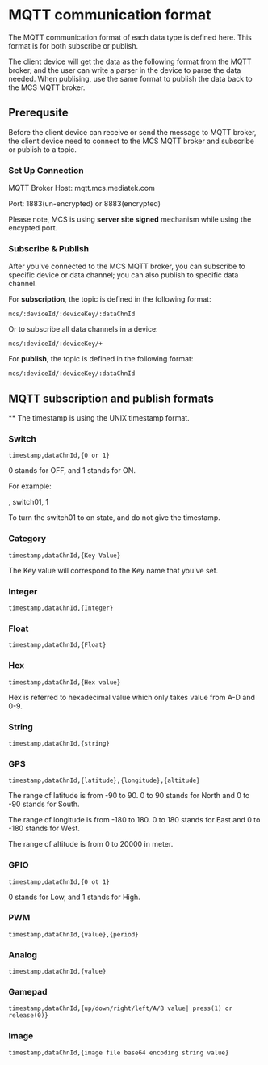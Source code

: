 ﻿# MQTT communication format

The MQTT communication format of each data type is defined here. This format is for both subscribe or publish.


The client device will get the data as the following format from the MQTT broker, and the user can write a parser in the device to parse the data needed. When publising, use the same format to publish the data back to the MCS MQTT broker.


## Prerequsite

Before the client device can receive or send the message to MQTT broker, the client device need to connect to the MCS MQTT broker and subscribe or publish to a topic.

### Set Up Connection

MQTT Broker Host: mqtt.mcs.mediatek.com

Port: 1883(un-encrypted) or 8883(encrypted)

Please note, MCS is using **server site signed** mechanism while using the encypted port.

### Subscribe & Publish

After you've connected to the MCS MQTT broker, you can subscribe to specific device or data channel; you can also publish to specific data channel.

For **subscription**, the topic is defined in the following format:

```
mcs/:deviceId/:deviceKey/:dataChnId
```

Or to subscribe all data channels in a device:

```
mcs/:deviceId/:deviceKey/+
```

For **publish**, the topic is defined in the following format:

```
mcs/:deviceId/:deviceKey/:dataChnId
```

## MQTT subscription and publish formats

** The timestamp is using the UNIX timestamp format.

### Switch

```
timestamp,dataChnId,{0 or 1}

```
0 stands for OFF, and 1 stands for ON.

For example:

, switch01, 1

To turn the switch01 to on state, and do not give the timestamp.

### Category
```
timestamp,dataChnId,{Key Value}
```
The Key value will correspond to the Key name that you’ve set.

### Integer
```
timestamp,dataChnId,{Integer}
```

### Float
```
timestamp,dataChnId,{Float}
```

### Hex
```
timestamp,dataChnId,{Hex value}
```
Hex is referred to hexadecimal value which only takes value from A-D and 0-9.

### String
```
timestamp,dataChnId,{string}
```

### GPS
```
timestamp,dataChnId,{latitude},{longitude},{altitude}
```

The range of latitude is from -90 to 90. 0 to 90 stands for North and 0 to -90 stands for South.

The range of longitude is from -180 to 180. 0 to 180 stands for East and 0 to -180 stands for West.

The range of altitude is from 0 to 20000 in meter.

### GPIO
```
timestamp,dataChnId,{0 ot 1}
```
0 stands for Low, and 1 stands for High.

### PWM
```
timestamp,dataChnId,{value},{period}

```

### Analog
```
timestamp,dataChnId,{value}

```

### Gamepad
```
timestamp,dataChnId,{up/down/right/left/A/B value| press(1) or release(0)}

```

### Image
```
timestamp,dataChnId,{image file base64 encoding string value}

```
